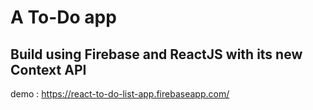 # A To-Do app

## Build using Firebase and ReactJS with its new Context API

demo : https://react-to-do-list-app.firebaseapp.com/

